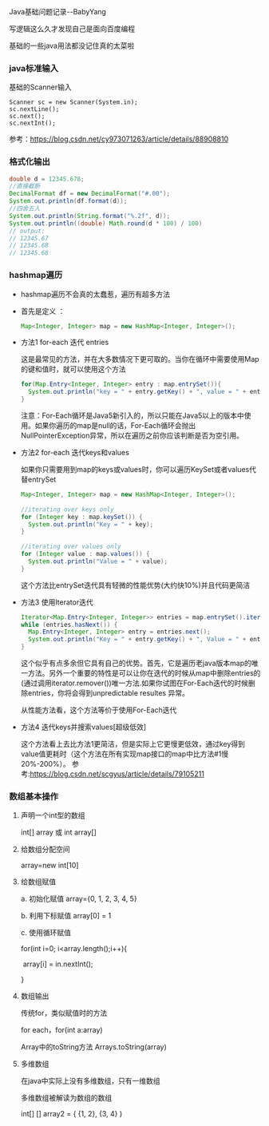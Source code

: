 Java基础问题记录--BabyYang

写逻辑这么久才发现自己是面向百度编程

基础的一些java用法都没记住真的太菜啦

### java标准输入

基础的Scanner输入

```
Scanner sc = new Scanner(System.in);
sc.nextLine();
sc.next();
sc.nextInt();
```

参考：https://blog.csdn.net/cy973071263/article/details/88908810

### 格式化输出

```java
double d = 12345.678;
//直接截断
DecimalFormat df = new DecimalFormat("#.00");
System.out.println(df.format(d));
//四舍五入
System.out.println(String.format("%.2f", d));
System.out.println((double) Math.round(d * 100) / 100)
// output: 
// 12345.67
// 12345.68
// 12345.68
```

### hashmap遍历

- hashmap遍历不会真的太蠢惹，遍历有超多方法

- 首先是定义 ： 

  ```java
  Map<Integer, Integer> map = new HashMap<Integer, Integer>();
  ```

- 方法1 for-each 迭代 entries

  这是最常见的方法，并在大多数情况下更可取的。当你在循环中需要使用Map的键和值时，就可以使用这个方法

  ```java
  for(Map.Entry<Integer, Integer> entry : map.entrySet()){
  	System.out.println("key = " + entry.getKey() + ", value = " + entry.getValue())
  }
  ```

  注意：For-Each循环是Java5新引入的，所以只能在Java5以上的版本中使用。如果你遍历的map是null的话，For-Each循环会抛出NullPointerException异常，所以在遍历之前你应该判断是否为空引用。

- 方法2 for-each 迭代keys和values

  如果你只需要用到map的keys或values时，你可以遍历KeySet或者values代替entrySet

  ```java
  Map<Integer, Integer> map = new HashMap<Integer, Integer>();
   
  //iterating over keys only
  for (Integer key : map.keySet()) {
  	System.out.println("Key = " + key);
  }
   
  //iterating over values only
  for (Integer value : map.values()) {
  	System.out.println("Value = " + value);
  }
  ```

  这个方法比entrySet迭代具有轻微的性能优势(大约快10%)并且代码更简洁

- 方法3 使用Iterator迭代

  ```java
  Iterator<Map.Entry<Integer, Integer>> entries = map.entrySet().iterator();
  while (entries.hasNext()) {
  	Map.Entry<Integer, Integer> entry = entries.next();
  	System.out.println("Key = " + entry.getKey() + ", Value = " + entry.getValue());
  }
  ```

  这个似乎有点多余但它具有自己的优势。首先，它是遍历老java版本map的唯一方法。另外一个重要的特性是可以让你在迭代的时候从map中删除entries的(通过调用iterator.remover())唯一方法.如果你试图在For-Each迭代的时候删除entries，你将会得到unpredictable resultes 异常。

  从性能方法看，这个方法等价于使用For-Each迭代

- 方法4 迭代keys并搜索values[超级低效]

  这个方法看上去比方法1更简洁，但是实际上它更慢更低效，通过key得到value值更耗时（这个方法在所有实现map接口的map中比方法#1慢20%-200%）。
  参考:https://blog.csdn.net/scgyus/article/details/79105211

### 数组基本操作

1. 声明一个int型的数组

   int[] array  或 int array[]

2. 给数组分配空间

   array=new int[10]

3. 给数组赋值

   a. 初始化赋值  array={0, 1, 2, 3, 4, 5}

   b. 利用下标赋值  array[0] = 1

   c. 使用循环赋值

   for(int i=0; i<array.length();i++){

   ​	array[i] = in.nextInt();

   }

4. 数组输出

   传统for，类似赋值时的方法

   for each，for(int a:array)

   Array中的toString方法 Arrays.toString(array)

5. 多维数组

   在java中实际上没有多维数组，只有一维数组

   多维数组被解读为数组的数组

   int[] [] array2 = { {1, 2}, {3, 4} )

